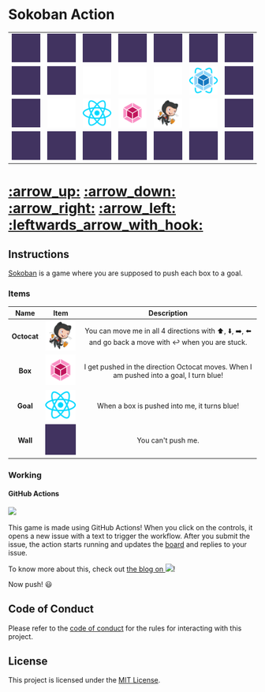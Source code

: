 # Sokoban Action

<table>
    <tr>
        <td>
            <img src="./images/wall.png">
        </td>
        <td>
            <img src="./images/wall.png">
        </td>
        <td>
            <img src="./images/wall.png">
        </td>
        <td>
            <img src="./images/wall.png">
        </td>
        <td>
            <img src="./images/wall.png">
        </td>
        <td>
            <img src="./images/wall.png">
        </td>
        <td>
            <img src="./images/wall.png">
        </td>
    </tr>
    <tr>
        <td>
            <img src="./images/wall.png">
        </td>
        <td>
            <img src="./images/wall.png">
        </td>
        <td>
            <img src="./images/floor.png">
        </td>
        <td>
            <img src="./images/floor.png">
        </td>
        <td>
            <img src="./images/floor.png">
        </td>
        <td>
            <img src="./images/reached.png">
        </td>
        <td>
            <img src="./images/wall.png">
        </td>
    </tr>
    <tr>
        <td>
            <img src="./images/wall.png">
        </td>
        <td>
            <img src="./images/floor.png">
        </td>
        <td>
            <img src="./images/goal.png">
        </td>
        <td>
            <img src="./images/block.png">
        </td>
        <td>
            <img src="./images/character.png">
        </td>
        <td>
            <img src="./images/floor.png">
        </td>
        <td>
            <img src="./images/wall.png">
        </td>
    </tr>
    <tr>
        <td>
            <img src="./images/wall.png">
        </td>
        <td>
            <img src="./images/wall.png">
        </td>
        <td>
            <img src="./images/wall.png">
        </td>
        <td>
            <img src="./images/wall.png">
        </td>
        <td>
            <img src="./images/wall.png">
        </td>
        <td>
            <img src="./images/wall.png">
        </td>
        <td>
            <img src="./images/wall.png">
        </td>
    </tr>
</table>

<h1>
  <a href="https://github.com/RaisinTen/sokoban-action/issues/new?title=$U&body=Just+push+%27Submit+new+issue%27.+You+don%27t+need+to+do+anything+else.">:arrow_up:</a>
  <a href="https://github.com/RaisinTen/sokoban-action/issues/new?title=$D&body=Just+push+%27Submit+new+issue%27.+You+don%27t+need+to+do+anything+else.">:arrow_down:</a>
  <a href="https://github.com/RaisinTen/sokoban-action/issues/new?title=$R&body=Just+push+%27Submit+new+issue%27.+You+don%27t+need+to+do+anything+else.">:arrow_right:</a>
  <a href="https://github.com/RaisinTen/sokoban-action/issues/new?title=$L&body=Just+push+%27Submit+new+issue%27.+You+don%27t+need+to+do+anything+else.">:arrow_left:</a>
  <a href="https://github.com/RaisinTen/sokoban-action/issues/new?title=$B&body=Just+push+%27Submit+new+issue%27.+You+don%27t+need+to+do+anything+else.">:leftwards_arrow_with_hook:</a>
</h1>

## Instructions

[Sokoban](https://en.wikipedia.org/wiki/Sokoban) is a game where you are supposed to push each box to a goal.

### Items

| Name        | Item                                             | Description                                                                                                                                                            |
| :---:       | :---:                                            | :---:                                                                                                                                                                  |
| **Octocat** | <img src="./images/character.png" width="100px"> | You can move me in all 4 directions with :arrow_up:, :arrow_down:, :arrow_right:, :arrow_left: and go back a move with :leftwards_arrow_with_hook: when you are stuck. |
| **Box**     | <img src="./images/block.png" width="100px">     | I get pushed in the direction Octocat moves. When I am pushed into a goal, I turn blue!                                                                                |
| **Goal**    | <img src="./images/goal.png" width="100px">      | When a box is pushed into me, it turns blue!                                                                                                                           |
| **Wall**    | <img src="./images/wall.png" width="100px">      | You can't push me.                                                                                                                                                     |

### Working

#### GitHub Actions

<a href="https://github.com/features/actions"><img src="https://avatars0.githubusercontent.com/u/44036562?s=200&v=4" width="100px"></a>

This game is made using GitHub Actions! When you click on the controls, it opens a new issue with a text to trigger the workflow. After you submit the issue, the action starts running and updates the [board](README.md) and replies to your issue.

To know more about this, check out <a href="https://dev.to/raisinten/sokoban-action-ji9">the blog on <img src="https://avatars2.githubusercontent.com/u/13521919?s=200&v=4" width="25px"></a>!

Now push! :smiley:

## Code of Conduct

Please refer to the [code of conduct](CODE_OF_CONDUCT.md) for the rules for interacting with this project.

## License

This project is licensed under the [MIT License](LICENSE).